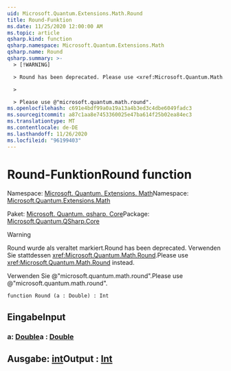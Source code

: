 ```yaml
---
uid: Microsoft.Quantum.Extensions.Math.Round
title: Round-Funktion
ms.date: 11/25/2020 12:00:00 AM
ms.topic: article
qsharp.kind: function
qsharp.namespace: Microsoft.Quantum.Extensions.Math
qsharp.name: Round
qsharp.summary: >-
  > [!WARNING]

  > Round has been deprecated. Please use <xref:Microsoft.Quantum.Math.Round> instead.

  >

  > Please use @"microsoft.quantum.math.round".
ms.openlocfilehash: c691e4bdf99a0a19a13a4b3ed3c4dbe6049fadc3
ms.sourcegitcommit: a87c1aa8e7453360025e47ba614f25b02ea84ec3
ms.translationtype: MT
ms.contentlocale: de-DE
ms.lasthandoff: 11/26/2020
ms.locfileid: "96199403"
---
```

# <a name="round-function"></a><span data-ttu-id="e4a97-102">Round-Funktion</span><span class="sxs-lookup"><span data-stu-id="e4a97-102">Round function</span></span>

<span data-ttu-id="e4a97-103">Namespace: [Microsoft. Quantum. Extensions. Math](xref:Microsoft.Quantum.Extensions.Math)</span><span class="sxs-lookup"><span data-stu-id="e4a97-103">Namespace: [Microsoft.Quantum.Extensions.Math](xref:Microsoft.Quantum.Extensions.Math)</span></span>

<span data-ttu-id="e4a97-104">Paket: [Microsoft. Quantum. qsharp. Core](https://nuget.org/packages/Microsoft.Quantum.QSharp.Core)</span><span class="sxs-lookup"><span data-stu-id="e4a97-104">Package: [Microsoft.Quantum.QSharp.Core](https://nuget.org/packages/Microsoft.Quantum.QSharp.Core)</span></span>


> [!WARNING]
> <span data-ttu-id="e4a97-105">Round wurde als veraltet markiert.</span><span class="sxs-lookup"><span data-stu-id="e4a97-105">Round has been deprecated.</span></span> <span data-ttu-id="e4a97-106">Verwenden Sie stattdessen <xref:Microsoft.Quantum.Math.Round>.</span><span class="sxs-lookup"><span data-stu-id="e4a97-106">Please use <xref:Microsoft.Quantum.Math.Round> instead.</span></span>
>
> <span data-ttu-id="e4a97-107">Verwenden Sie @"microsoft.quantum.math.round".</span><span class="sxs-lookup"><span data-stu-id="e4a97-107">Please use @"microsoft.quantum.math.round".</span></span>



```qsharp
function Round (a : Double) : Int
```


## <a name="input"></a><span data-ttu-id="e4a97-108">Eingabe</span><span class="sxs-lookup"><span data-stu-id="e4a97-108">Input</span></span>

### <a name="a--double"></a><span data-ttu-id="e4a97-109">a: [Double](xref:microsoft.quantum.lang-ref.double)</span><span class="sxs-lookup"><span data-stu-id="e4a97-109">a : [Double](xref:microsoft.quantum.lang-ref.double)</span></span>





## <a name="output--int"></a><span data-ttu-id="e4a97-110">Ausgabe: [int](xref:microsoft.quantum.lang-ref.int)</span><span class="sxs-lookup"><span data-stu-id="e4a97-110">Output : [Int](xref:microsoft.quantum.lang-ref.int)</span></span>

